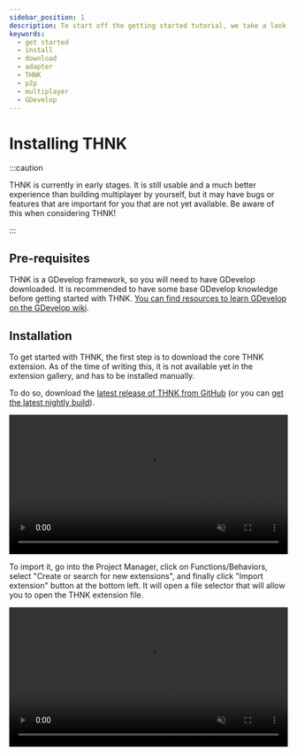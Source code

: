 ```yaml
---
sidebar_position: 1
description: To start off the getting started tutorial, we take a look at how to install THNK here.
keywords:
  - get started
  - install
  - download
  - adapter
  - THNK
  - p2p
  - multiplayer
  - GDevelop
---
```


# Installing THNK

:::caution

THNK is currently in early stages. It is still usable and a much better experience than building multiplayer by yourself, but it may have bugs or features that are important for you that are not yet available. Be aware of this when considering THNK!

:::

## Pre-requisites

THNK is a GDevelop framework, so you will need to have GDevelop downloaded. It is recommended to have some base GDevelop knowledge before getting started with THNK. [You can find resources to learn GDevelop on the GDevelop wiki](https://wiki.gdevelop.io/gdevelop5/tutorials/basic-game-making-concepts).

## Installation

To get started with THNK, the first step is to download the core THNK extension. As of the time of writing this, it is not available yet in the extension gallery, and has to be installed manually.

To do so, download the [latest release of THNK from GitHub](https://github.com/arthuro555/THNK/releases) (or you can [get the latest nightly build](https://raw.githubusercontent.com/arthuro555/THNK/master/extensions/THNK.json)).

<video title="come on, it's a simple download, you'll manage" width="100%" muted loop controls>
  <source src="/webm/install/dl-thnk.webm" type="video/webm" />
  <p>A video showing how to download THNK.</p>
</video>

To import it, go into the Project Manager, click on Functions/Behaviors, select "Create or search for new extensions", and finally click "Import extension" button at the bottom left. It will open a file selector that will allow you to open the THNK extension file.

<video title="it's the same as any other extension that is not on the gallery" width="100%" muted loop controls>
  <source src="/webm/install/install-thnk.webm" type="video/webm" />
  <p>A video showing how to install THNK.</p>
</video>
